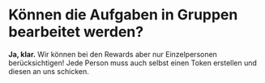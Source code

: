 # Können die Aufgaben in Gruppen bearbeitet werden?

**Ja, klar.** Wir können bei den Rewards aber nur Einzelpersonen berücksichtigen! Jede Person muss auch selbst einen
Token erstellen und diesen an uns schicken.
